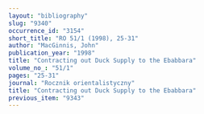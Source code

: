 ```yaml
---
layout: "bibliography"
slug: "9340"
occurrence_id: "3154"
short_title: "RO 51/1 (1998), 25-31"
author: "MacGinnis, John"
publication_year: "1998"
title: "Contracting out Duck Supply to the Ebabbara"
volume_no_: "51/1"
pages: "25-31"
journal: "Rocznik orientalistyczny"
title: "Contracting out Duck Supply to the Ebabbara"
previous_item: "9343"
---
```

